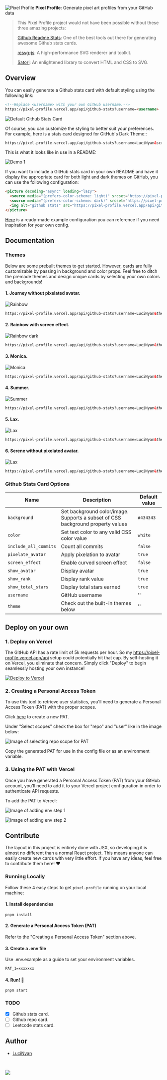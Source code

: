 ![Pixel Profile](.github/img/card.png)
**Pixel Profile**: Generate pixel art profiles from your GitHub data

> This Pixel Profile project would not have been possible without these three amazing projects:
> 
> [Github Readme Stats](https://github.com/anuraghazra/github-readme-stats): One of the best tools out there for generating awesome Github stats cards.
> 
> [resvg-js](https://github.com/yisibl/resvg-js): A high-performance SVG renderer and toolkit.
>
> [Satori](https://github.com/vercel/satori): An enlightened library to convert HTML and CSS to SVG.

## Overview

You can easily generate a Github stats card with default styling using the following link:
```html
<!--Replace <username> with your own GitHub username.-->
https://pixel-profile.vercel.app/api/github-stats?username=<username>
```
![Default Github Stats Card](.github/img/default-github-stats.png)

Of course, you can customize the styling to better suit your preferences. For example, here is a stats card designed for GitHub's Dark Theme::
```html
https://pixel-profile.vercel.app/api/github-stats?username=LuciNyan&screen_effect=true&background=linear-gradient(to%20bottom%20right%2C%20%235580eb%2C%20%232aeeff)
```
This is what it looks like in use in a README:

![Demo 1](.github/img/demo-1.png)

If you want to include a GitHub stats card in your own README and have it display the appropriate card for both light and dark themes on GitHub, you can use the following configuration:

```md
<picture decoding="async" loading="lazy">
  <source media="(prefers-color-scheme: light)" srcset="https://pixel-profile.vercel.app/api/github-stats?username=LuciNyan&screen_effect=false&background=linear-gradient(to%20bottom%20right%2C%20%2374dcc4%2C%20%234597e9)">
  <source media="(prefers-color-scheme: dark)" srcset="https://pixel-profile.vercel.app/api/github-stats?username=LuciNyan&screen_effect=true&background=linear-gradient(to%20bottom%20right%2C%20%235580eb%2C%20%232aeeff)">
  <img alt="github stats" src="https://pixel-profile.vercel.app/api/github-stats?username=LuciNyan&screen_effect=false&background=linear-gradient(to%20bottom%20right%2C%20%2374dcc4%2C%20%234597e9)">
</picture>
```

[Here](https://github.com/LuciNyan) is a ready-made example configuration you can reference if you need inspiration for your own config.

## Documentation
### Themes
Below are some prebuilt themes to get started. However, cards are fully customizable by passing in background and color props. Feel free to ditch the premade themes and design unique cards by selecting your own colors and backgrounds!
#### 1. Journey without pixelated avatar.
![Rainbow](./packages/pixel-profile/test/__image_snapshots__/theme-test-ts-packages-pixel-profile-test-theme-test-ts-theme-render-card-with-journey-theme-1-snap.png)
```html
https://pixel-profile.vercel.app/api/github-stats?username=LuciNyan&theme=journey&pixelate_avatar=false
```

#### 2. Rainbow with screen effect.
![Rainbow dark](./packages/pixel-profile/test/__image_snapshots__/theme-test-ts-packages-pixel-profile-test-theme-test-ts-theme-render-card-with-rainbow-theme-1-snap.png)
```html
https://pixel-profile.vercel.app/api/github-stats?username=LuciNyan&theme=rainbow&screen_effect=true
```

#### 3. Monica.
![Monica](./packages/pixel-profile/test/__image_snapshots__/theme-test-ts-packages-pixel-profile-test-theme-test-ts-theme-render-card-with-monica-theme-1-snap.png)
```html
https://pixel-profile.vercel.app/api/github-stats?username=LuciNyan&theme=monica
```

#### 4. Summer.
![Summer](./packages/pixel-profile/test/__image_snapshots__/theme-test-ts-packages-pixel-profile-test-theme-test-ts-theme-render-card-with-summer-theme-1-snap.png)
```html
https://pixel-profile.vercel.app/api/github-stats?username=LuciNyan&theme=summer
```

#### 5. Lax.
![Lax](./packages/pixel-profile/test/__image_snapshots__/theme-test-ts-packages-pixel-profile-test-theme-test-ts-theme-render-card-with-lax-theme-1-snap.png)
```html
https://pixel-profile.vercel.app/api/github-stats?username=LuciNyan&theme=lax
```

#### 6. Serene without pixelated avatar.
![Lax](./packages/pixel-profile/test/__image_snapshots__/theme-test-ts-packages-pixel-profile-test-theme-test-ts-theme-render-card-with-serene-theme-1-snap.png)
```html
https://pixel-profile.vercel.app/api/github-stats?username=LuciNyan&theme=serene&pixelate_avatar=false
```

### Github Stats Card Options

| Name                  | Description                                                                     | Default value |
|-----------------------|---------------------------------------------------------------------------------|---------------|
| `background`          | Set background color/image. Supports a subset of CSS background property values | `#434343`     |
| `color`               | Set text color to any valid CSS color value                                     | `white`       |
| `include_all_commits` | Count all commits                                                               | `false`       |
| `pixelate_avatar`     | Apply pixelation to avatar                                                      | `true`        |
| `screen_effect`       | Enable curved screen effect                                                     | `false`       |
| `show_avatar`         | Display avatar                                                                  | `true`        |
| `show_rank`           | Display rank value                                                              | `true`        |
| `show_total_stars`    | Display total stars earned                                                      | `true`        |
| `username`            | GitHub username                                                                 | ''            |
| `theme`               | Check out the built-in themes below                                             | ''            |

## Deploy on your own

### 1. Deploy on Vercel
The GitHub API has a rate limit of 5k requests per hour. So my https://pixel-profile.vercel.app/api setup could potentially hit that cap. By self-hosting it on Vercel, you eliminate that concern. Simply click "Deploy" to begin seamlessly hosting your own instance!

[![Deploy to Vercel](https://vercel.com/button)](https://vercel.com/import/project?template=https://github.com/LuciNyan/pixel-profile)

### 2. Creating a Personal Access Token
To use this tool to retrieve user statistics, you'll need to generate a Personal Access Token (PAT) with the proper scopes.

Click [here](https://github.com/settings/tokens/new) to create a new PAT.

Under "Select scopes" check the box for "repo" and "user" like in the image below:

![Image of selecting repo scope for PAT](.github/img/select-scopes.png)

Copy the generated PAT for use in the config file or as an environment variable.

### 3. Using the PAT with Vercel
Once you have generated a Personal Access Token (PAT) from your GitHub account, you'll need to add it to your Vercel project configuration in order to authenticate API requests.

To add the PAT to Vercel:

![Image of adding env step 1](.github/img/add-env-step-1.png)

![Image of adding env step 2](.github/img/add-env-step-2.png)

## Contribute
The layout in this project is entirely done with JSX, so developing it is almost no different than a normal React project. This means anyone can easily create new cards with very little effort. If you have any ideas, feel free to contribute them here! ❤️

### Running Locally
Follow these 4 easy steps to get `pixel-profile` running on your local machine:

#### 1. Install dependencies
```shell
pnpm install
```

#### 2. Generate a Personal Access Token (PAT)
Refer to the "Creating a Personal Access Token" section above.

#### 3. Create a .env file
Use .env.example as a guide to set your environment variables.
```markdown
PAT_1=xxxxxxx
```

#### 4. Run! 🚀
```shell
pnpm start
```

### TODO
- [X] Github stats card.
- [ ] Github repo card.
- [ ] Leetcode stats card.

## Author

- [LuciNyan](https://github.com/LuciNyan)

&nbsp;

<a aria-label="Vercel logo" href="https://vercel.com">
  <img src="https://badgen.net/badge/icon/Made%20with%20Love?icon=zeit&label&color=black&labelColor=black">
</a>
